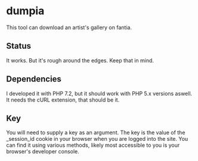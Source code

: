 # dumpia
This tool can download an artist's gallery on fantia.

## Status
It works. But it's rough around the edges. Keep that in mind.

## Dependencies
I developed it with PHP 7.2, but it should work with PHP 5.x versions aswell.
It needs the cURL extension, that should be it.

## Key
You will need to supply a key as an argument.
The key is the value of the _session_id cookie in your browser when you are logged into the site.
You can find it using various methods, likely most accessible to you is your browser's developer console.
